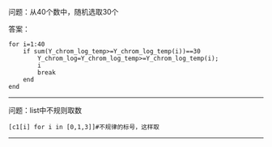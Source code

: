 问题：从40个数中，随机选取30个

答案：
```
for i=1:40
    if sum(Y_chrom_log_temp>=Y_chrom_log_temp(i))==30
        Y_chrom_log=Y_chrom_log_temp>=Y_chrom_log_temp(i);
        i
        break
    end
end
```

-----

问题：list中不规则取数
```
[c1[i] for i in [0,1,3]]#不规律的标号，这样取
```
-----
